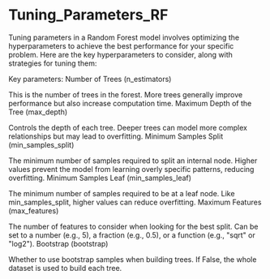 # Tuning_Parameters_RF
Tuning parameters in a Random Forest model involves optimizing the hyperparameters to achieve the best performance for your specific problem. Here are the key hyperparameters to consider, along with strategies for tuning them:

Key parameters:
Number of Trees (n_estimators)

This is the number of trees in the forest.
More trees generally improve performance but also increase computation time.
Maximum Depth of the Tree (max_depth)

Controls the depth of each tree.
Deeper trees can model more complex relationships but may lead to overfitting.
Minimum Samples Split (min_samples_split)

The minimum number of samples required to split an internal node.
Higher values prevent the model from learning overly specific patterns, reducing overfitting.
Minimum Samples Leaf (min_samples_leaf)

The minimum number of samples required to be at a leaf node.
Like min_samples_split, higher values can reduce overfitting.
Maximum Features (max_features)

The number of features to consider when looking for the best split.
Can be set to a number (e.g., 5), a fraction (e.g., 0.5), or a function (e.g., "sqrt" or "log2").
Bootstrap (bootstrap)

Whether to use bootstrap samples when building trees.
If False, the whole dataset is used to build each tree.
